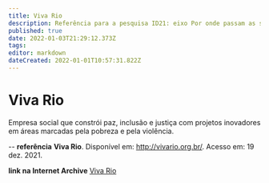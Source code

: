 ```yaml
---
title: Viva Rio
description: Referência para a pesquisa ID21: eixo Por onde passam as soluções.
published: true
date: 2022-01-03T21:29:12.373Z
tags: 
editor: markdown
dateCreated: 2022-01-01T10:57:31.822Z
---
```


# Viva Rio 
Empresa social que constrói paz, inclusão e justiça com projetos inovadores em áreas marcadas pela pobreza e pela violência.

--
**referência**
**Viva Rio**. Disponível em: http://vivario.org.br/. Acesso em: 19 dez. 2021. 

**link na Internet Archive** 
[Viva Rio](https://web.archive.org/web/20211227202202/http://vivario.org.br/)